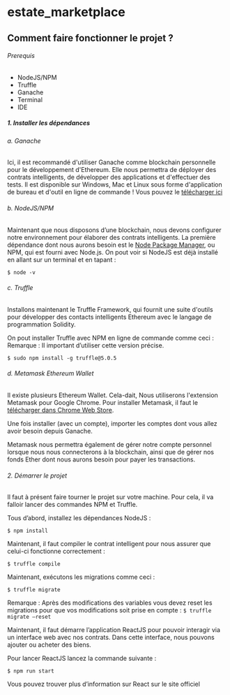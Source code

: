 # estate_marketplace

## Comment faire fonctionner le projet ?

###### Prerequis 

- NodeJS/NPM
- Truffle
- Ganache
- Terminal
- IDE

##### 1.	Installer les dépendances

###### a.	Ganache
Ici, il est recommandé d'utiliser Ganache comme blockchain personnelle pour le développement d'Ethereum. Elle nous permettra de déployer des contrats intelligents, de développer des applications et d'effectuer des tests. Il est disponible sur Windows, Mac et Linux sous forme d'application de bureau et d'outil en ligne de commande ! Vous pouvez le [télécharger ici](https://www.trufflesuite.com/ganache "télécharger ici")

###### b.	NodeJS/NPM
Maintenant que nous disposons d’une blockchain, nous devons configurer notre environnement pour élaborer des contrats intelligents. La première dépendance dont nous aurons besoin est le [Node Package Manager](https://nodejs.org/en/ "Node Package Manager"), ou NPM, qui est fourni avec Node.js. On pout voir si NodeJS est déjà installé en allant sur un terminal et en tapant :

`$ node -v`

###### c.	Truffle
Installons maintenant le Truffle Framework, qui fournit une suite d'outils pour développer des contacts intelligents Ethereum avec le langage de programmation Solidity.

On pout installer Truffle avec NPM en ligne de commande comme ceci : 
Remarque : Il important d’utiliser cette version précise.

`$ sudo npm install -g truffle@5.0.5`

###### d.	Metamask Ethereum Wallet
Il existe plusieurs Ethereum Wallet. Cela-dait, Nous utiliserons l'extension Metamask pour Google Chrome. Pour installer Metamask, il faut le [télécharger dans Chrome Web Store](https://chrome.google.com/webstore/detail/metamask/nkbihfbeogaeaoehlefnkodbefgpgknn?hl=fr "télécharger dans Chrome Web Store").

Une fois installer (avec un compte), importer les comptes dont vous allez avoir besoin depuis Ganache.

Metamask nous permettra également de gérer notre compte personnel lorsque nous nous connecterons à la blockchain, ainsi que de gérer nos fonds Ether dont nous aurons besoin pour payer les transactions.

###### 2.	Démarrer le projet

Il faut à présent faire tourner le projet sur votre machine.
Pour cela, il va falloir lancer des commandes NPM et Truffle.

Tous d’abord, installez les dépendances NodeJS :

`$ npm install`

Maintenant, il faut compiler le contrat intelligent pour nous assurer que celui-ci fonctionne correctement :

`$ truffle compile`

Maintenant, exécutons les migrations comme ceci :

`$ truffle migrate`

Remarque : Après des modifications des variables vous devez reset les migrations pour que vos modifications soit prise en compte : `$ truffle migrate –reset`

Maintenant, il faut démarre l’application ReactJS pour pouvoir interagir via un interface web avec nos contrats. Dans cette interface, nous pouvons ajouter ou acheter des biens.

Pour lancer ReactJS lancez la commande suivante : 

`$ npm run start`

Vous pouvez trouver plus d’information sur React sur le site officiel
